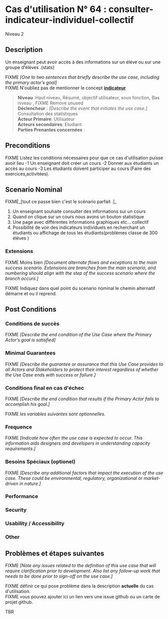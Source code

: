 
# Cas d'utilisation N° 64 :  consulter-indicateur-individuel-collectif

Niveau 2

##	Description

Un enseignant peut avoir accès à des informations sur un éléve ou sur une groupe d'élèves .(stats)

FIXME _[One to two sentences that briefly describe the use case, including the primary actor’s goal]_   
FIXME N'oubliez pas de mentionner le concept **[indicateur](https://github.com/PremierLangage/plconception/blob/master/conception/concept/indicateur.md)**  

> **Niveau** :Haut niveau, Résumé, objectif utilisateur, sous fonction, Bas niveau , FIXME Remove unused   
> **Déclencheur** : _[Describe the event that initiates the use case.]_ Consultation des statistiques   
> **Acteur Primaire**: Utilisateur   
> **Acteurs secondaires**: Etudiant   
> **Parties Prenantes concernées** :    
 
 
## Preconditions

FIXME Listez les conditions nécessaires pour que ce cas d'utilisation puisse avoir lieu
-1 Un enseignant doit créer un cours
-2 Donner aux étudiants un accès au cours
-3 Les étudiants doivent participer au cours (Faire des exercices,activitées).


## Scenario Nominal

FIXME_[tout ce passe bien c'est le scénario parfait .]_

1.	Un enseignant souhaite consulter des informations sur un cours 
2. Quand on clique sur un cours nous avons un bouton statistique 
3. Une page avec différentes informations graphiques etc... collectif 
4. Possibilité de voir des  indicateurs individuels en recherchant un étudiants ou affichage de tous les étudiants(problèmes classe de 300 éléves )


###	Extensions
FIXME Moins bien _[Document alternate flows and exceptions to the main success scenario. Extensions are branches from the main scenario, and numbering should align with the step of the success scenario where the branch occurs.]_

FIXME Indiquez dans quel point du scenario nominal le chemin alternatif démarre et ou il reprend.


## Post Conditions
### Conditions de succès 
FIXME _[Describe the end condition of the Use Case where the Primary Actor’s goal is satisfied]_

### Minimal Guarantees
FIXME _[Describe the guarantee or assurance that this Use Case provides to all Actors and Stakeholders to protect their interest regardless of whether the Use Case ends with success or failure.]_

### Conditions final en cas d'échec
FIXME _[Describe the end condition that results if the Primary Actor fails to accomplish his goal.]_


FIXME _les variables suivantes sont optionnelles._

### Frequence
FIXME _[Indicate how often the use case is expected to occur. This information aids designers and developers in understanding capacity requirements.]_   
### Besoins Spéciaux (optionel)  
FIXME _[Describe any additional factors that impact the execution of the use case. These could be environmental, regulatory, organizational or market-driven in nature.]_  
### Performance  
###	Security  
###	Usability / Accessibility  
###	Other  

##	Problèmes et étapes suivantes  
FIXME _[Note any issues related to the definition of this use case that will require clarification prior to development. Also list any follow-up work that needs to be done prior to sign-off on the use case.]_  

FIXME définir ce qui pose problème dans la description **actuelle** du cas d'utilisation.  
FIXME vous pouvez ajouter ici un lien vers une issue github ou un carte de projet github.

TBR
